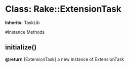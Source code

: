 # Class: Rake::ExtensionTask
**Inherits:** TaskLib
    




#Instance Methods
## initialize() [](#method-i-initialize)

**@return** [ExtensionTask] a new instance of ExtensionTask

